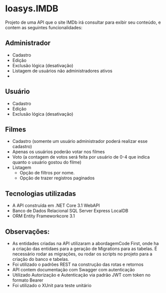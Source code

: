 # Ioasys.IMDB

Projeto de uma API que o site IMDb irá consultar para exibir seu conteúdo, e contem as seguintes funcionalidades:

## Administrador
 - Cadastro
 - Edição
 - Exclusão lógica (desativação)
 - Listagem de usuários não administradores ativos
 -   
## Usuário
- Cadastro
- Edição
- Exclusão lógica (desativação)

## Filmes
 - Cadastro (somente um usuário administrador poderá realizar esse cadastro)
 - Apenas os usuários poderão votar nos filmes
 - Voto (a contagem de votos será feita por usuário de 0-4 que indica quanto o usuário gostou do filme)
 - Listagem
   - Opção de filtros por  nome.
   - Opção de trazer registros paginados

## Tecnologias utilizadas
 - A API construída em .NET Core 3.1 WebAPI
 - Banco de Dados Relacional SQL Server Express LocalDB
 - ORM Entity Frameworkcore 3.1
 
## Observações:  
 - As entidades criadas na API utilizaram a abordagemCode First, onde ha a criação das entidaes para a geração de Migrations para as tabelas.  É necessário rodar as migrações, ou rodar os scripts no projeto para a criação do banco e tabelas.
 - Foi utilizado o padrões REST na construção das rotas e retornos
 - API contem documentação com Swagger com autenticação
 - Utilizado Autorização e Autenticação via padrão JWT com token no formato Bearer
 - Foi utilizado o XUnit para teste unitário
 
